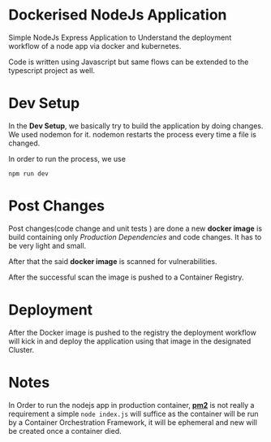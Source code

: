 #  Dockerised NodeJs Application

  

Simple NodeJs Express Application to Understand the deployment workflow of a node app via docker and kubernetes.

Code is written using Javascript but same flows can be extended to the typescript project as well.

  
  

#  Dev Setup

  

In the **Dev Setup**, we basically try to build the application by doing changes. We used nodemon for it. nodemon restarts the process every time a file is changed.

In order to run the process, we use

  

`npm run dev`

  

#  Post Changes

  

Post changes(code change and unit tests ) are done a new **docker image** is build containing only *Production Dependencies* and code changes. It has to be very light and small.

After that the said **docker image** is scanned for vulnerabilities.

After the successful scan the image is pushed to a Container Registry.

  

#  Deployment

  

After the Docker image is pushed to the registry the deployment workflow will kick in and deploy the application using that image in the designated Cluster.


#  Notes
In Order to run the nodejs app in production container, [**pm2**](https://pm2.keymetrics.io/docs/usage/docker-pm2-nodejs/) is not really a requirement a simple
`node index.js`  will suffice as the container will be run by a Container Orchestration Framework, it will be ephemeral and new will be created once a container died.
